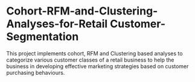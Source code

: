 # Cohort-RFM-and-Clustering-Analyses-for-Retail Customer-Segmentation
This project implements cohort, RFM and Clustering based analyses to categorize various customer classes of a retail business to help the business in developing effective marketing strategies based on customer purchasing behaviours.
